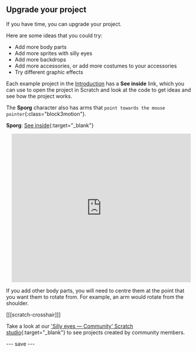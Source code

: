 ## Upgrade your project

If you have time, you can upgrade your project. 

Here are some ideas that you could try:
- Add more body parts
- Add more sprites with silly eyes
- Add more backdrops
- Add more accessories, or add more costumes to your accessories
- Try different graphic effects

Each example project in the [Introduction](.) has a **See inside** link, which you can use to open the project in Scratch and look at the code to get ideas and see how the project works.

The **Sporg** character also has arms that `point towards the mouse pointer`{:class="block3motion"}.

**Sporg**: [See inside](https://scratch.mit.edu/projects/495865892/editor){:target="_blank"}
<div class="scratch-preview" style="margin-left: 15px;">
  <iframe allowtransparency="true" width="485" height="402" src="https://scratch.mit.edu/projects/embed/495865892/?autostart=false" frameborder="0"></iframe>
</div>

If you add other body parts, you will need to centre them at the point that you want them to rotate from. For example, an arm would rotate from the shoulder.

[[[scratch-crosshair]]]

Take a look at our ['Silly eyes — Community' Scratch studio](https://scratch.mit.edu/studios/29120534){:target="_blank"} to see projects created by community members.

--- save ---
